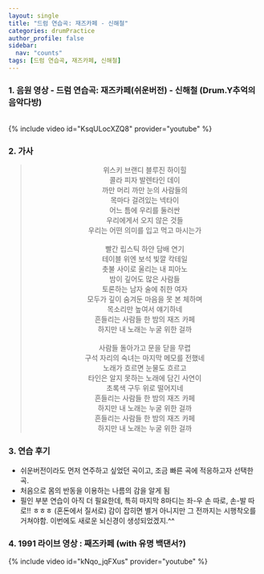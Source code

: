 ```yaml
---
layout: single
title: "드럼 연습곡: 재즈카페 - 신해철"
categories: drumPractice
author_profile: false
sidebar:
  nav: "counts"
tags: [드럼 연습곡, 재즈카페, 신해철]
---
```


### 1. 음원 영상 - 드럼 연습곡: 재즈카페(쉬운버전) - 신해철 (Drum.Y추억의 음악다방)

<br/>
{% include video id="KsqULocXZQ8" provider="youtube" %}

### 2. 가사

> <center>위스키 브랜디 블루진 하이힐<br/>콜라 피자 발렌타인 데이<br/>까만 머리 까만 눈의 사람들의<br/>목마다 걸려있는 넥타이<br/>어느 틈에 우리를 둘러싼<br/>우리에게서 오지 않은 것들<br/>우리는 어떤 의미를 입고 먹고 마시는가<br/><br/>빨간 립스틱 하얀 담배 연기<br/>테이블 위엔 보석 빛깔 칵테일<br/>촛불 사이로 울리는 내 피아노<br/>밤이 깊어도 많은 사람들<br/>토론하는 남자 술에 취한 여자<br/>모두가 깊이 숨겨둔 마음을 못 본 체하며<br/>목소리만 높여서 얘기하네<br/>흔들리는 사람들 한 밤의 재즈 카페<br/>하지만 내 노래는 누굴 위한 걸까<br/><br/>사람들 돌아가고 문을 닫을 무렵<br/>구석 자리의 숙녀는 마지막 메모를 전했네<br/>노래가 흐르면 눈물도 흐르고<br/>타인은 알지 못하는 노래에 담긴 사연이<br/>초록색 구두 위로 떨어지네<br/>흔들리는 사람들 한 밤의 재즈 카페<br/>하지만 내 노래는 누굴 위한 걸까<br/>흔들리는 사람들 한 밤의 재즈 카페<br/>하지만 내 노래는 누굴 위한 걸까</center>

### 3. 연습 후기

- 쉬운버전이라도 먼저 연주하고 싶었던 곡이고, 조금 빠른 곡에 적응하고자 선택한 곡.
- 처음으로 몸의 반동을 이용하는 나름의 감을 알게 됨
- 필인 부분 연습이 아직 더 필요한데, 특히 마지막 8마디는 좌-우 손 따로, 손-발 따로!! ㅎㅎㅎ (혼돈에서 질서로) 감이 잡히면 별거 아니지만 그 전까지는 시행착오를 거쳐야함. 이번에도 새로운 뇌신경이 생성되었겠지.^^

### 4. 1991 라이브 영상 : 째즈카페 (with 유명 백댄서?)

{% include video id="kNqo_jqFXus" provider="youtube" %}
